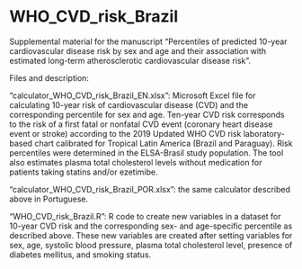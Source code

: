 # WHO_CVD_risk_Brazil
Supplemental material for the manuscript “Percentiles of predicted 10-year cardiovascular disease risk by sex and age and their association with estimated long-term atherosclerotic cardiovascular disease risk”.

Files and description:

“calculator_WHO_CVD_risk_Brazil_EN.xlsx”: Microsoft Excel file for calculating 10-year risk of cardiovascular disease (CVD) and the corresponding percentile for sex and age. Ten-year CVD risk corresponds to the risk of a first fatal or nonfatal CVD event (coronary heart disease event or stroke) according to the 2019 Updated WHO CVD risk laboratory-based chart calibrated for Tropical Latin America (Brazil and Paraguay). Risk percentiles were determined in the ELSA-Brasil study population. The tool also estimates plasma total cholesterol levels without medication for patients taking statins and/or ezetimibe.

“calculator_WHO_CVD_risk_Brazil_POR.xlsx”: the same calculator described above in Portuguese.

“WHO_CVD_risk_Brazil.R”: R code to create new variables in a dataset for 10-year CVD risk and the corresponding sex- and age-specific percentile as described above. These new variables are created after setting variables for sex, age, systolic blood pressure, plasma total cholesterol level, presence of diabetes mellitus, and smoking status.
